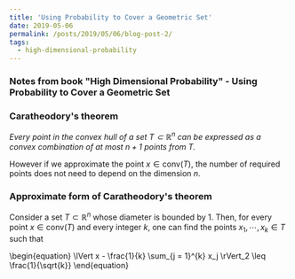 ```yaml
---
title: 'Using Probability to Cover a Geometric Set'
date: 2019-05-06
permalink: /posts/2019/05/06/blog-post-2/
tags:
  - high-dimensional-probability
---
```


### Notes from book "High Dimensional Probability" - Using Probability to Cover a Geometric Set

### Caratheodory's theorem

*Every point in the convex hull of a set $T \subset \mathbb{R}^n$ can be expressed as a convex combination of at most $n + 1$ points from $T$.*

However if we approximate the point $x \in \text{conv}(T)$, the number of required points does not need to depend on the dimension $n$.

### Approximate form of Caratheodory's theorem

Consider a set $T \subset \mathbb{R}^n$ whose diameter is bounded by 1. Then, for every point $x \in \text{conv}(T)$ and every integer $k$, one can find the points $x_1, \cdots, x_k \in T$ such that

\begin{equation}
\lVert x - \frac{1}{k} \sum_{j = 1}^{k} x_j \rVert_2 \leq \frac{1}{\sqrt{k}}
\end{equation}

